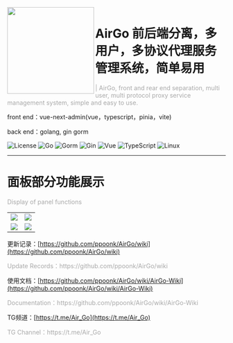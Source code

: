 

<img width="200px" src="https://telegraph-image.pages.dev/file/c48a2f45ebf102dd66131.png" align="left"/>

# AirGo 前后端分离，多用户，多协议代理服务管理系统，简单易用
<div style="color: darkgray">| AirGo, front and rear end separation, multi user, multi protocol proxy service management system, simple and easy to use.</div>

front end：vue-next-admin(vue，typescript，pinia，vite)

back end：golang, gin gorm

![License](https://img.shields.io/badge/License-GPL_v3.0-red)
![Go](https://img.shields.io/badge/Golang-orange?logo=Go&logoColor=white)
![Gorm](https://img.shields.io/badge/Gorm-yellow&logo=gorm)
![Gin](https://img.shields.io/badge/Gin-green?logo=)
![Vue](https://img.shields.io/badge/Vue.js-00b6ff?logo=vuedotjs&logoColor=white)
![TypeScript](https://img.shields.io/badge/TypeScript-blue?logo=TypeScript&logoColor=white)
![Linux](https://img.shields.io/badge/Linux-purple?logo=linux&logoColor=white)

<hr/>

# 面板部分功能展示
<div style="color: darkgray" >Display of panel functions</div>

<table>
<tr>
    <td> <img src="https://telegraph-image.pages.dev/file/6c155e3649101c65c4c67.png">
    <td> <img src="https://telegraph-image.pages.dev/file/533bff998724b7bd87ef0.png">
<tr>
    <td> <img src="https://telegraph-image.pages.dev/file/1a8eb3c9bf615ea4c4cd0.png">
    <td> <img src="https://telegraph-image.pages.dev/file/149800a378b536600ab07.png">
</table>

更新记录：[https://github.com/ppoonk/AirGo/wiki](https://github.com/ppoonk/AirGo/wiki)
<div style="color: darkgray" >Update Records：https://github.com/ppoonk/AirGo/wiki</div>

使用文档：[https://github.com/ppoonk/AirGo/wiki/AirGo-Wiki](https://github.com/ppoonk/AirGo/wiki/AirGo-Wiki)
<div style="color: darkgray" >Documentation：https://github.com/ppoonk/AirGo/wiki/AirGo-Wiki</div>

TG频道：[https://t.me/Air_Go](https://t.me/Air_Go)
<div style="color: darkgray" >TG Channel：https://t.me/Air_Go</div>
